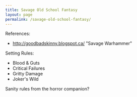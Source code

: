 ```yaml
---
title: Savage Old School Fantasy
layout: page
permalink: /savage-old-school-fantasy/
---
```



References:
* http://goodbadskinny.blogspot.ca/ "Savage Warhammer"



Setting Rules:
* Blood & Guts
* Critical Failures
* Gritty Damage
* Joker's Wild


Sanity rules from the horror companion?